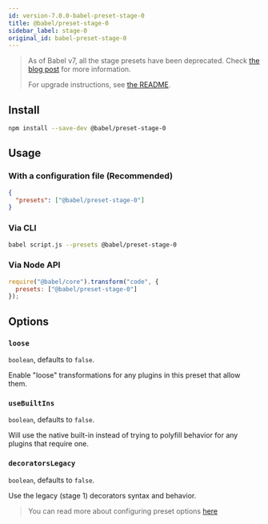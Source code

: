 ```yaml
---
id: version-7.0.0-babel-preset-stage-0
title: @babel/preset-stage-0
sidebar_label: stage-0
original_id: babel-preset-stage-0
---
```


> As of Babel v7, all the stage presets have been deprecated.
> Check [the blog post](/blog/2018/07/27/removing-babels-stage-presets) for more information.
>
> For upgrade instructions, see [the README](https://github.com/babel/babel/blob/master/packages/babel-preset-stage-0/README.md).

## Install

```sh
npm install --save-dev @babel/preset-stage-0
```

## Usage

### With a configuration file (Recommended)

```json
{
  "presets": ["@babel/preset-stage-0"]
}
```

### Via CLI

```sh
babel script.js --presets @babel/preset-stage-0
```

### Via Node API

```javascript
require("@babel/core").transform("code", {
  presets: ["@babel/preset-stage-0"]
});
```

## Options

### `loose`

`boolean`, defaults to `false`.

Enable "loose" transformations for any plugins in this preset that allow them.

### `useBuiltIns`

`boolean`, defaults to `false`.

Will use the native built-in instead of trying to polyfill behavior for any plugins that require one.

### `decoratorsLegacy`

`boolean`, defaults to `false`.

Use the legacy (stage 1) decorators syntax and behavior.

> You can read more about configuring preset options [here](https://babeljs.io/docs/en/presets#preset-options)
